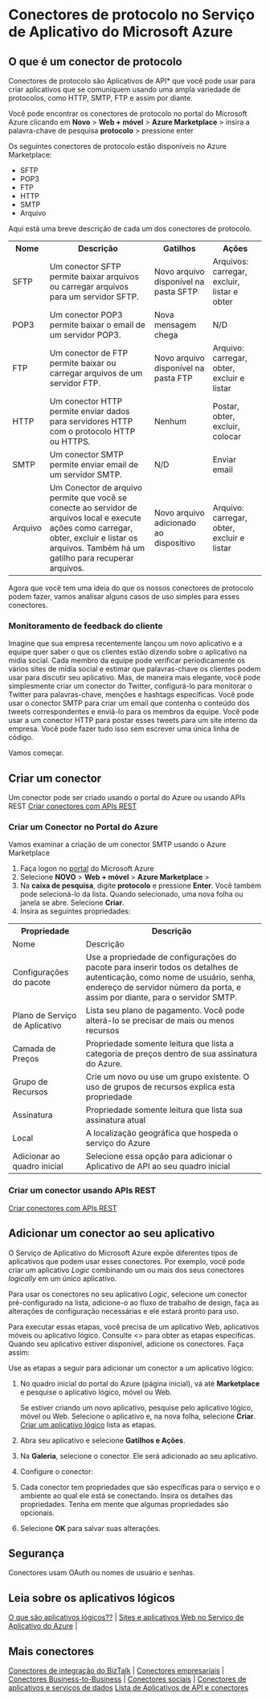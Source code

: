 ﻿<properties 
	pageTitle="Conectores de Protocolo de Aplicativos de API do Microsoft Azure | Microsserviço de Aplicativos de API" 
	description="Aprenda a criar Aplicativos de API do Conector de Protocolo do Microsoft Azure e adicionar o Aplicativo de API ao aplicativo lógico; microsserviços" 
	services="app-service-logic" 
	documentationCenter="" 
	authors="Deonhe" 
	manager="dwrede" 
	editor=""/>

<tags 
	ms.service="app-service-logic" 
	ms.workload="integration" 
	ms.tgt_pltfrm="na" 
	ms.devlang="na" 
	ms.topic="article" 
	ms.date="03/24/2015" 
	ms.author="deonhe"/> 


# Conectores de protocolo no Serviço de Aplicativo do Microsoft Azure


## O que é um conector de protocolo
Conectores de protocolo são Aplicativos de API* que você pode usar para criar aplicativos que se comuniquem usando uma ampla variedade de protocolos, como HTTP, SMTP, FTP e assim por diante. 

Você pode encontrar os conectores de protocolo no portal do Microsoft Azure clicando em **Novo** > **Web + móvel** > **Azure Marketplace** > insira a palavra-chave de pesquisa **protocolo** > pressione enter

Os seguintes conectores de protocolo estão disponíveis no Azure Marketplace:

- SFTP
- POP3
- FTP
- HTTP
- SMTP
- Arquivo

Aqui está uma breve descrição de cada um dos conectores de protocolo. 

<table>
<tr>
<th> Nome</th>
<th> Descrição</th>
<th> Gatilhos</th>
<th> Ações</th>

<tr>
<td>SFTP
<td>Um conector SFTP permite baixar arquivos ou carregar arquivos para um servidor SFTP.
<td>Novo arquivo disponível na pasta SFTP

<td>Arquivos: carregar, excluir, listar e obter 

</tr>

<tr>
<td>POP3
<td>Um conector POP3 permite baixar o email de um servidor POP3.
<td>Nova mensagem chega
<td>N/D
</tr>

<tr>
<td>FTP
<td>Um conector de FTP permite baixar ou carregar arquivos de um servidor FTP.
<td>Novo arquivo disponível na pasta FTP
<td>Arquivo: carregar, obter, excluir e listar
</tr>

<tr>
<td>HTTP
<td>Um conector HTTP permite enviar dados para servidores HTTP com o protocolo HTTP ou HTTPS.
<td>Nenhum
<td>Postar, obter, excluir, colocar
</tr>

<tr>
<td>SMTP
<td>Um conector SMTP permite enviar email de um servidor SMTP.
<td>N/D
<td>Enviar email
</tr>

<tr>
<td>Arquivo
<td>Um Conector de arquivo permite que você se conecte ao servidor de arquivos local e execute ações como carregar, obter, excluir e listar os arquivos.  Também há um gatilho para recuperar arquivos.
<td>Novo arquivo adicionado ao dispositivo
<td>Arquivo: carregar, obter, excluir e listar
</tr>


</table>

Agora que você tem uma ideia do que os nossos conectores de protocolo podem fazer, vamos analisar alguns casos de uso simples para esses conectores.

### Monitoramento de feedback do cliente ###
Imagine que sua empresa recentemente lançou um novo aplicativo e a equipe quer saber o que os clientes estão dizendo sobre o aplicativo na mídia social.  Cada membro da equipe pode verificar periodicamente os vários sites de mídia social e estimar que palavras-chave os clientes podem usar para discutir seu aplicativo.  Mas, de maneira mais elegante, você pode simplesmente criar um conector do Twitter, configurá-lo para monitorar o Twitter para palavras-chave, menções e hashtags específicas.  Você pode usar o conector SMTP para criar um email que contenha o conteúdo dos tweets correspondentes e enviá-lo para os membros da equipe.  Você pode usar a um conector HTTP para postar esses tweets para um site interno da empresa.  Você pode fazer tudo isso sem escrever uma única linha de código.  

Vamos começar. 

## Criar um conector

Um conector pode ser criado usando o portal do Azure ou usando APIs REST [Criar conectores com APIs REST](http://go.microsoft.com/fwlink/p/?LinkId=529766)

### Criar um Conector no Portal do Azure

Vamos examinar a criação de um conector SMTP usando o Azure Marketplace

1. Faça logon no [portal](https://manage.windowsazure.com) do Microsoft Azure
2. Selecione **NOVO** > **Web + móvel** > **Azure Marketplace** >
3. Na **caixa de pesquisa**, digite **protocolo** e pressione **Enter**.  Você também pode selecioná-lo da lista.  Quando selecionado, uma nova folha ou janela se abre.  Selecione **Criar**. 
4. Insira as seguintes propriedades:

<table>
<tr><th>Propriedade</th> <th>Descrição</th> </tr>
<tr><td>Nome</td> <td>Descrição</td> </tr>
<tr><td>Configurações do pacote</td> <td>Use a propriedade de configurações do pacote para inserir todos os detalhes de autenticação, como nome de usuário, senha, endereço de servidor número da porta, e assim por diante, para o servidor SMTP. </td> </tr>
<tr><td>Plano de Serviço de Aplicativo</td> <td>Lista seu plano de pagamento.  Você pode alterá-lo se precisar de mais ou menos recursos</th> </td>
<tr><td>Camada de Preços</td> <td>Propriedade somente leitura que lista a categoria de preços dentro de sua assinatura do Azure.</td> </tr>
<tr><td>Grupo de Recursos</td> <td>Crie um novo ou use um grupo existente.  O uso de grupos de recursos explica esta propriedade</td> </tr>
<tr><td>Assinatura</td> <td>Propriedade somente leitura que lista sua assinatura atual</td> </tr>
<tr><td>Local</td> <td>A localização geográfica que hospeda o serviço do Azure</th> </td>
<tr><td>Adicionar ao quadro inicial</td> <td>Selecione essa opção para adicionar o Aplicativo de API ao seu quadro inicial</td></tr>
</table> 

### Criar um conector usando APIs REST
[Criar conectores com APIs REST](http://go.microsoft.com/fwlink/p/?LinkId=529766)

## Adicionar um conector ao seu aplicativo 
O Serviço de Aplicativo do Microsoft Azure expõe diferentes tipos de aplicativos que podem usar esses conectores.  Por exemplo, você pode criar um aplicativo *Logic* combinando um ou mais dos seus conectores *logically* em um único aplicativo.

Para usar os conectores no seu aplicativo *Logic*, selecione um conector pré-configurado na lista, adicione-o ao fluxo de trabalho de design, faça as alterações de configuração necessárias e ele estará pronto para uso. 

Para executar essas etapas, você precisa de um aplicativo Web, aplicativos móveis ou aplicativo lógico.  Consulte <> para obter as etapas específicas.  Quando seu aplicativo estiver disponível, adicione os conectores.  Faça assim:

Use as etapas a seguir para adicionar um conector a um aplicativo lógico: 

1. No quadro inicial do portal do Azure (página inicial), vá até **Marketplace** e pesquise o aplicativo lógico, móvel ou Web. 

	Se estiver criando um novo aplicativo, pesquise pelo aplicativo lógico, móvel ou Web.  Selecione o aplicativo e, na nova folha, selecione **Criar**.  [Criar um aplicativo lógico](app-service-logic-create-a-logic-app.md) lista as etapas. 

2. Abra seu aplicativo e selecione **Gatilhos e Ações**. 
3. Na **Galeria**, selecione o conector.  Ele será adicionado ao seu aplicativo.
4. Configure o conector:
5. Cada conector tem propriedades que são específicas para o serviço e o ambiente ao qual ele está se conectando.  Insira os detalhes das propriedades.  Tenha em mente que algumas propriedades são opcionais.
6. Selecione **OK** para salvar suas alterações.


## Segurança
Conectores usam OAuth ou nomes de usuário e senhas.

## Leia sobre os aplicativos lógicos
[O que são aplicativos lógicos??](app-service-logic-what-are-logic-apps.md) |
[Sites e aplicativos Web no Serviço de Aplicativo do Azure](app-service-web-app-azure-portal.md) |


## Mais conectores

[Conectores de integração do BizTalk](app-service-logic-integration-connectors.md) |
[Conectores empresariais](app-service-logic-enterprise-connectors.md) |
[Conectores Business-to-Business](app-service-logic-b2b-connectors.md) |
[Conectores sociais](app-service-logic-social-connectors.md) |
[Conectores de aplicativos e serviços de dados](app-service-logic-data-connectors.md)
[Lista de Aplicativos de API e conectores](app-service-logic-connectors-list.md)

<!--HONumber=49-->